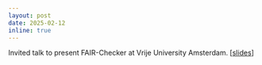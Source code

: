 ```yaml
---
layout: post
date: 2025-02-12
inline: true
---
```


Invited talk to present FAIR-Checker at Vrije University Amsterdam. [[slides](/assets/pdf/2024-EKAW24-FAIReval.pdf)]

